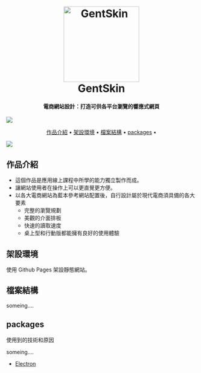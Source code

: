 <h1 align="center">
  <a href="https://whitebf.github.io/GentSkin/#/">
    <img src="https://img.icons8.com/color/500/000000/jeans-jacket.png"
         alt="GentSkin"
         width="200">
  </a>
  <br>
  GentSkin
  <br>
</h1>

<h4 align="center">
  電商網站設計：打造可供各平台瀏覽的響應式網頁
</h4>

<a align="center" href="https://whitebf.github.io/GentSkin/#/">
  <img src="https://img.shields.io/badge/Demo-Gentskin-yellowgreen">
</a>


<p align="center">
  <a href="#作品介紹">作品介紹</a> •
  <a href="#架設環境">架設環境</a> •
  <a href="#檔案結構">檔案結構</a> •
  <a href="#packages">packages</a> •

</p>


<a href="https://whitebf.github.io/GentSkin/#/">
  <img src="https://i.imgur.com/wz1WkPn.jpg?1">
</a>


## 作品介紹

* 這個作品是應用線上課程中所學的能力獨立製作而成。
* 讓網站使用者在操作上可以更直覺更方便。
* 以各大電商網站為藍本參考網站配置後，自行設計屬於現代電商須具備的各大要素
  - 完整的瀏覽規劃
  - 美觀的介面排板
  - 快速的讀取速度
  - 桌上型和行動版都能擁有良好的使用體驗

## 架設環境

使用 Github Pages 架設靜態網站。

## 檔案結構

someing....

## packages

使用到的技術和原因

someing....
- [Electron](http://electron.atom.io/)
